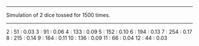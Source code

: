 ***
Simulation of 2 dice tossed for 1500 times.
***

  2 :      51 : 0.03 
  3 :      91 : 0.06 
  4 :     133 : 0.09 
  5 :     152 : 0.10 
  6 :     194 : 0.13 
  7 :     254 : 0.17 
  8 :     215 : 0.14 
  9 :     164 : 0.11 
 10 :     136 : 0.09 
 11 :      66 : 0.04 
 12 :      44 : 0.03 
